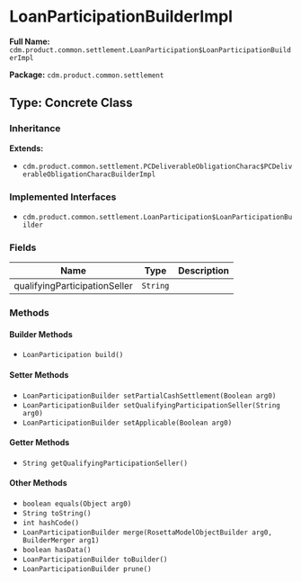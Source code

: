 # LoanParticipationBuilderImpl

**Full Name:** `cdm.product.common.settlement.LoanParticipation$LoanParticipationBuilderImpl`

**Package:** `cdm.product.common.settlement`

## Type: Concrete Class

### Inheritance

**Extends:**
- `cdm.product.common.settlement.PCDeliverableObligationCharac$PCDeliverableObligationCharacBuilderImpl`

### Implemented Interfaces

- `cdm.product.common.settlement.LoanParticipation$LoanParticipationBuilder`

### Fields

| Name | Type | Description |
|------|------|-------------|
| qualifyingParticipationSeller | `String` |  |

### Methods

#### Builder Methods

- `LoanParticipation build()`

#### Setter Methods

- `LoanParticipationBuilder setPartialCashSettlement(Boolean arg0)`
- `LoanParticipationBuilder setQualifyingParticipationSeller(String arg0)`
- `LoanParticipationBuilder setApplicable(Boolean arg0)`

#### Getter Methods

- `String getQualifyingParticipationSeller()`

#### Other Methods

- `boolean equals(Object arg0)`
- `String toString()`
- `int hashCode()`
- `LoanParticipationBuilder merge(RosettaModelObjectBuilder arg0, BuilderMerger arg1)`
- `boolean hasData()`
- `LoanParticipationBuilder toBuilder()`
- `LoanParticipationBuilder prune()`

